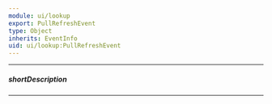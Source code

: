 ```yaml
---
module: ui/lookup
export: PullRefreshEvent
type: Object
inherits: EventInfo
uid: ui/lookup:PullRefreshEvent
---
```

---
##### shortDescription
<!-- Description goes here -->

---
<!-- Description goes here -->